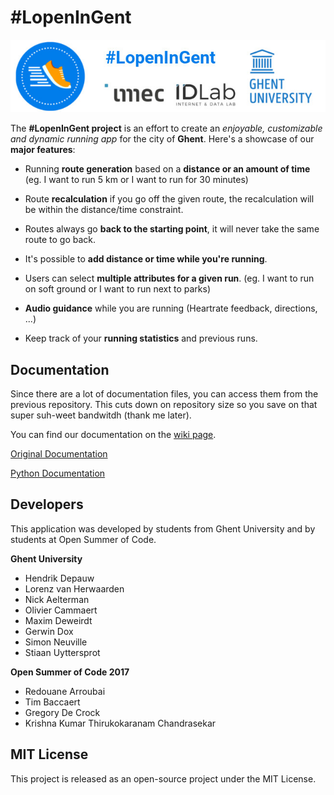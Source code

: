 # #LopenInGent
![oSoc17 #LopenInGent Banner](https://raw.githubusercontent.com/oSoc17/lopeningent_backend/develop/assets/banner.jpeg "#LopenInGent Banner")

The **#LopenInGent project** is an effort to create an *enjoyable, customizable and dynamic running app* for the city of **Ghent**. Here's a showcase of our **major features**: 

- Running **route generation** based on a **distance or an amount of time** (eg. I want to run 5 km or I want to run for 30 minutes)

- Route **recalculation** if you go off the given route, the recalculation will be within the distance/time constraint.

- Routes always go **back to the starting point**, it will never take the same route to go back.

- It's possible to **add distance or time while you're running**.

- Users can select **multiple attributes for a given run**. (eg. I want to run on soft ground or I want to run next to parks)

- **Audio guidance** while you are running (Heartrate feedback, directions, ...)

- Keep track of your **running statistics** and previous runs.

## Documentation
Since there are a lot of documentation files, you can access them from the
previous repository. This cuts down on repository size so you save on that
super suh-weet bandwitdh (thank me later). 

You can find our documentation on the [wiki page](https://github.com/oSoc17/lopeningent_android/wiki).

[Original
Documentation](https://github.com/simonneuville/runamic_client/tree/master/Deliverables)

[Python
Documentation](https://github.com/simonneuville/runamic_server/tree/master/Server%20Documentation)

## Developers

This application was developed by students from Ghent University and by students at Open Summer of Code.

**Ghent University**
- Hendrik Depauw
- Lorenz van Herwaarden
- Nick Aelterman
- Olivier Cammaert
- Maxim Deweirdt
- Gerwin Dox
- Simon Neuville
- Stiaan Uyttersprot

**Open Summer of Code 2017**
- Redouane Arroubai
- Tim Baccaert
- Gregory De Crock
- Krishna Kumar Thirukokaranam Chandrasekar

## MIT License
This project is released as an open-source project under the MIT License.
